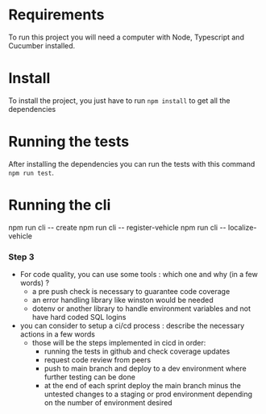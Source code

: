 # Requirements
To run this project you will need a computer with Node, Typescript and Cucumber installed.

# Install
To install the project, you just have to run `npm install` to get all the dependencies

# Running the tests
After installing the dependencies you can run the tests with this command `npm run test`.

# Running the cli
npm run cli -- create <userId>
npm run cli -- register-vehicle <fleetId> <vehiclePlateNumber>
npm run cli -- localize-vehicle <fleetId> <vehiclePlateNumber> <lat> <lng>

### Step 3

- For code quality, you can use some tools : which one and why (in a few words) ?
  - a pre push check is necessary to guarantee code coverage
  - an error handling library like winston would be needed
  - dotenv or another library to handle environment variables and not have hard coded SQL logins
- you can consider to setup a ci/cd process : describe the necessary actions in a few words
  - those will be the steps implemented in cicd in order:
    - running the tests in github and check coverage updates
    - request code review from peers
    - push to main branch and deploy to a dev environment where further testing can be done
    - at the end of each sprint deploy the main branch minus the untested changes to a staging or prod environment depending on the number of environment desired
